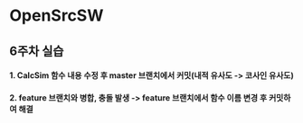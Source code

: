 # OpenSrcSW

## 6주차 실습
#### 1. CalcSim 함수 내용 수정 후 master 브랜치에서 커밋(내적 유사도 -> 코사인 유사도)
#### 2. feature 브랜치와 병합, 충돌 발생 -> feature 브랜치에서 함수 이름 변경 후 커밋하여 해결

